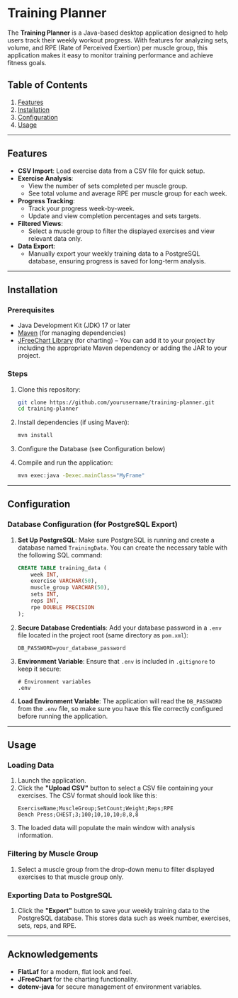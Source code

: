 # Training Planner

The **Training Planner** is a Java-based desktop application designed to help users track their weekly workout progress. With features for analyzing sets, volume, and RPE (Rate of Perceived Exertion) per muscle group, this application makes it easy to monitor training performance and achieve fitness goals.

## Table of Contents

1. [Features](#features)
2. [Installation](#installation)
3. [Configuration](#configuration)
4. [Usage](#usage)

---

## Features

- **CSV Import**: Load exercise data from a CSV file for quick setup.
- **Exercise Analysis**:
  - View the number of sets completed per muscle group.
  - See total volume and average RPE per muscle group for each week.
- **Progress Tracking**:
  - Track your progress week-by-week.
  - Update and view completion percentages and sets targets.
- **Filtered Views**:
  - Select a muscle group to filter the displayed exercises and view relevant data only.
- **Data Export**:
  - Manually export your weekly training data to a PostgreSQL database, ensuring progress is saved for long-term analysis.

---

## Installation

### Prerequisites

- Java Development Kit (JDK) 17 or later
- [Maven](https://maven.apache.org/) (for managing dependencies)
- [JFreeChart Library](https://sourceforge.net/projects/jfreechart/) (for charting) – You can add it to your project by including the appropriate Maven dependency or adding the JAR to your project.

### Steps

1. Clone this repository:
   ```bash
   git clone https://github.com/yourusername/training-planner.git
   cd training-planner
   ```

2. Install dependencies (if using Maven):
   ```bash
   mvn install
   ```
3. Configure the Database (see Configuration below)

4. Compile and run the application:
   ```bash
   mvn exec:java -Dexec.mainClass="MyFrame"
   ```

---

## Configuration

### Database Configuration (for PostgreSQL Export)

1. **Set Up PostgreSQL**: Make sure PostgreSQL is running and create a database named `TrainingData`. You can create the necessary table with the following SQL command:
   ```sql
   CREATE TABLE training_data (
       week INT,
       exercise VARCHAR(50),
       muscle_group VARCHAR(50),
       sets INT,
       reps INT,
       rpe DOUBLE PRECISION
   );
   ```

2. **Secure Database Credentials**: Add your database password in a `.env` file located in the project root (same directory as `pom.xml`):
   ```plaintext
   DB_PASSWORD=your_database_password
   ```

3. **Environment Variable**: Ensure that `.env` is included in `.gitignore` to keep it secure:
   ```plaintext
   # Environment variables
   .env
   ```

4. **Load Environment Variable**: The application will read the `DB_PASSWORD` from the `.env` file, so make sure you have this file correctly configured before running the application.

---

## Usage

### Loading Data

1. Launch the application.
2. Click the **"Upload CSV"** button to select a CSV file containing your exercises. The CSV format should look like this:
   ```
   ExerciseName;MuscleGroup;SetCount;Weight;Reps;RPE
   Bench Press;CHEST;3;100;10,10,10;8,8,8
   ```
3. The loaded data will populate the main window with analysis information.

### Filtering by Muscle Group

1. Select a muscle group from the drop-down menu to filter displayed exercises to that muscle group only.

### Exporting Data to PostgreSQL

1. Click the **"Export"** button to save your weekly training data to the PostgreSQL database. This stores data such as week number, exercises, sets, reps, and RPE.

---

## Acknowledgements

- **FlatLaf** for a modern, flat look and feel.
- **JFreeChart** for the charting functionality.
- **dotenv-java** for secure management of environment variables.
